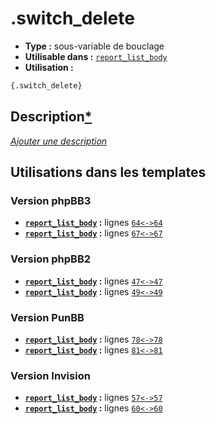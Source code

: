 # .switch_delete
* __Type :__ sous-variable de bouclage
* __Utilisable dans :__ [`report_list_body`](../tpl/report_list_body.md#readme)
* __Utilisation :__

```html
{.switch_delete}
```

## Description[*](https://fa-tvars.appspot.com/var/.switch_delete)
[*Ajouter une description*](https://fa-tvars.appspot.com/var/.switch_delete)

## Utilisations dans les templates

### Version phpBB3
* __[`report_list_body`](../tpl/report_list_body.md#readme) :__ lignes [`64`](../src/prosilver/report_list_body.tpl#L64)[`<->`](../src/prosilver/report_list_body.tpl#L64-L64)[`64`](../src/prosilver/report_list_body.tpl#L64)
* __[`report_list_body`](../tpl/report_list_body.md#readme) :__ lignes [`67`](../src/prosilver/report_list_body.tpl#L67)[`<->`](../src/prosilver/report_list_body.tpl#L67-L67)[`67`](../src/prosilver/report_list_body.tpl#L67)

### Version phpBB2
* __[`report_list_body`](../tpl/report_list_body.md#readme) :__ lignes [`47`](../src/subsilver/report_list_body.tpl#L47)[`<->`](../src/subsilver/report_list_body.tpl#L47-L47)[`47`](../src/subsilver/report_list_body.tpl#L47)
* __[`report_list_body`](../tpl/report_list_body.md#readme) :__ lignes [`49`](../src/subsilver/report_list_body.tpl#L49)[`<->`](../src/subsilver/report_list_body.tpl#L49-L49)[`49`](../src/subsilver/report_list_body.tpl#L49)

### Version PunBB
* __[`report_list_body`](../tpl/report_list_body.md#readme) :__ lignes [`78`](../src/punbb/report_list_body.tpl#L78)[`<->`](../src/punbb/report_list_body.tpl#L78-L78)[`78`](../src/punbb/report_list_body.tpl#L78)
* __[`report_list_body`](../tpl/report_list_body.md#readme) :__ lignes [`81`](../src/punbb/report_list_body.tpl#L81)[`<->`](../src/punbb/report_list_body.tpl#L81-L81)[`81`](../src/punbb/report_list_body.tpl#L81)

### Version Invision
* __[`report_list_body`](../tpl/report_list_body.md#readme) :__ lignes [`57`](../src/invision/report_list_body.tpl#L57)[`<->`](../src/invision/report_list_body.tpl#L57-L57)[`57`](../src/invision/report_list_body.tpl#L57)
* __[`report_list_body`](../tpl/report_list_body.md#readme) :__ lignes [`60`](../src/invision/report_list_body.tpl#L60)[`<->`](../src/invision/report_list_body.tpl#L60-L60)[`60`](../src/invision/report_list_body.tpl#L60)

